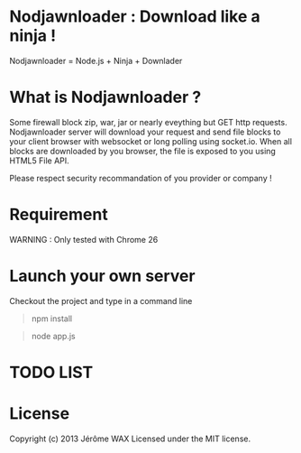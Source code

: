 Nodjawnloader : Download like a ninja !
============

Nodjawnloader = Node.js + Ninja + Downlader

# What is Nodjawnloader ? 

Some firewall block zip, war, jar or nearly eveything but GET http requests. Nodjawnloader server will download 
your request and send file blocks to your client browser with websocket or long polling using socket.io. 
When all blocks are downloaded by you browser, the file 
is exposed to you using HTML5 File API.

Please respect security recommandation of you provider or company !

# Requirement

WARNING :  Only tested with Chrome 26

# Launch your own server

Checkout the project and type in a command line
>npm install

>node app.js

# TODO LIST

# License
Copyright (c) 2013 Jérôme WAX
Licensed under the MIT license.
